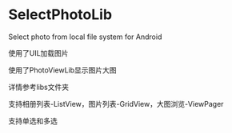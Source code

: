 # SelectPhotoLib
Select photo from local file system for Android

使用了UIL加载图片

使用了PhotoViewLib显示图片大图

详情参考libs文件夹

支持相册列表-ListView，图片列表-GridView，大图浏览-ViewPager

支持单选和多选
